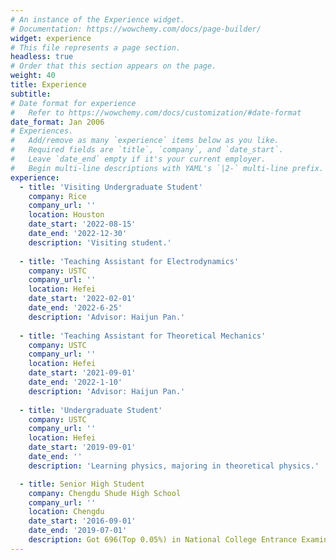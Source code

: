 ```yaml
---
# An instance of the Experience widget.
# Documentation: https://wowchemy.com/docs/page-builder/
widget: experience
# This file represents a page section.
headless: true
# Order that this section appears on the page.
weight: 40
title: Experience
subtitle:
# Date format for experience
#   Refer to https://wowchemy.com/docs/customization/#date-format
date_format: Jan 2006
# Experiences.
#   Add/remove as many `experience` items below as you like.
#   Required fields are `title`, `company`, and `date_start`.
#   Leave `date_end` empty if it's your current employer.
#   Begin multi-line descriptions with YAML's `|2-` multi-line prefix.
experience:
  - title: 'Visiting Undergraduate Student'
    company: Rice
    company_url: ''
    location: Houston
    date_start: '2022-08-15'
    date_end: '2022-12-30'
    description: 'Visiting student.'
 
  - title: 'Teaching Assistant for Electrodynamics'
    company: USTC
    company_url: ''
    location: Hefei
    date_start: '2022-02-01'
    date_end: '2022-6-25'
    description: 'Advisor: Haijun Pan.'
 
  - title: 'Teaching Assistant for Theoretical Mechanics'
    company: USTC
    company_url: ''
    location: Hefei
    date_start: '2021-09-01'
    date_end: '2022-1-10'
    description: 'Advisor: Haijun Pan.'
    
  - title: 'Undergraduate Student'
    company: USTC
    company_url: ''
    location: Hefei
    date_start: '2019-09-01'
    date_end: ''
    description: 'Learning physics, majoring in theoretical physics.'

  - title: Senior High Student
    company: Chengdu Shude High School
    company_url: ''
    location: Chengdu
    date_start: '2016-09-01'
    date_end: '2019-07-01'
    description: Got 696(Top 0.05%) in National College Entrance Examination.
---
```

